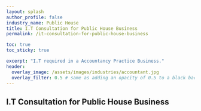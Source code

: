 ```yaml
---
layout: splash 
author_profile: false 
industry_name: Public House
title: I.T Consultation for Public House Business
permalink: /it-consultation-for-public-house-business

toc: true
toc_sticky: true

excerpt: "I.T required in a Accountancy Practice Business."
header:
  overlay_image: /assets/images/industries/accountant.jpg
  overlay_filter: 0.5 # same as adding an opacity of 0.5 to a black background
---
```


## I.T Consultation for Public House Business